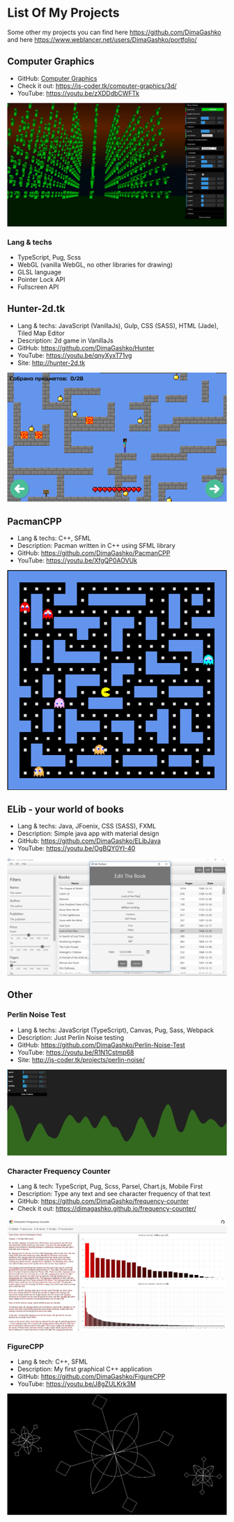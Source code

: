 # List Of My Projects

Some other my projects you can find here https://github.com/DimaGashko and here  https://www.weblancer.net/users/DimaGashko/portfolio/

## Computer Graphics

- GitHub: [Computer Graphics](https://github.com/DimaGashko/computer-graphics)
- Check it out: https://js-coder.tk/computer-graphics/3d/
- YouTube: https://youtu.be/zXDDdbCWFTk

![Computer Graphics Screenshot](https://github.com/DimaGashko/computer-graphics/blob/master/3d/src/assets/3d.png)

### Lang & techs

- TypeScript, Pug, Scss
- WebGL (vanilla WebGL, no other libraries for drawing)
- GLSL language
- Pointer Lock API
- Fullscreen API

## Hunter-2d.tk

- Lang & techs: JavaScript (VanillaJs), Gulp, CSS (SASS), HTML (Jade), Tiled Map Editor
- Description: 2d game in VanillaJs
- GitHub: https://github.com/DimaGashko/Hunter
- YouTube: https://youtu.be/qnyXyxT71vg
- Site: http://hunter-2d.tk

![Hunte 2d Screenshot](https://github.com/DimaGashko/hunter/blob/master/modeling/screenshots/1-present.png)

## PacmanCPP

- Lang & techs: C++, SFML
- Description: Pacman written in C++ using SFML library
- GitHub: https://github.com/DimaGashko/PacmanCPP
- YouTube: https://youtu.be/XfgQP0AOVUk

![PacmanCPP Screenshot](https://github.com/DimaGashko/PacmanCPP/blob/master/presentation/screenshot.png)

## ELib - your world of books

- Lang & techs: Java, JFoenix, CSS (SASS), FXML
- Description: Simple java app with material design
- GitHub: https://github.com/DimaGashko/ELibJava
- YouTube: https://youtu.be/OgBQY0YI-40

![ELib Screenshot](https://github.com/DimaGashko/ELibJava/blob/master/presentation/screenshot1.png)

## Other

### Perlin Noise Test

- Lang & techs: JavaScript (TypeScript), Canvas, Pug, Sass, Webpack
- Description: Just Perlin Noise testing
- GitHub: https://github.com/DimaGashko/Perlin-Noise-Test
- YouTube: https://youtu.be/R1N1Cstmp68
- Site: http://js-coder.tk/projects/perlin-noise/

![Perlin Noise Test Screenshot](https://github.com/DimaGashko/Perlin-Noise-Test/blob/master/screenshots/images/0.jpg)

### Character Frequency Counter

- Lang & tech: TypeScript, Pug, Scss, Parsel, Chart.js, Mobile First
- Description: Type any text and see character frequency of that text
- GitHub: https://github.com/DimaGashko/frequency-counter
- Check it out: https://dimagashko.github.io/frequency-counter/

![Screenshot](https://github.com/DimaGashko/frequency-counter/blob/master/src/img/frequency-counter.jpg)


### FigureCPP

- Lang & tech: C++, SFML
- Description: My first graphical C++ application
- GitHub: https://github.com/DimaGashko/FigureCPP
- YouTube: https://youtu.be/J8gZULKrk3M

![FigureCPP Screenshot](https://github.com/DimaGashko/FigureCPP/blob/master/presentation/screenshot.png)
